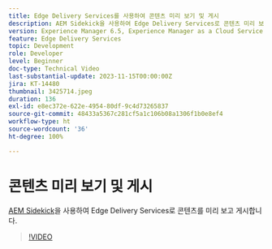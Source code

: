 ```yaml
---
title: Edge Delivery Services를 사용하여 콘텐츠 미리 보기 및 게시
description: AEM Sidekick을 사용하여 Edge Delivery Services로 콘텐츠 미리 보기 및 게시
version: Experience Manager 6.5, Experience Manager as a Cloud Service
feature: Edge Delivery Services
topic: Development
role: Developer
level: Beginner
doc-type: Technical Video
last-substantial-update: 2023-11-15T00:00:00Z
jira: KT-14480
thumbnail: 3425714.jpeg
duration: 136
exl-id: e8ec372e-622e-4954-80df-9c4d73265837
source-git-commit: 48433a5367c281cf5a1c106b08a1306f1b0e8ef4
workflow-type: ht
source-wordcount: '36'
ht-degree: 100%

---
```


# 콘텐츠 미리 보기 및 게시

[AEM Sidekick](./sidekick.md)을 사용하여 Edge Delivery Services로 콘텐츠를 미리 보고 게시합니다.

>[!VIDEO](https://video.tv.adobe.com/v/3434716/?learn=on&captions=kor)
